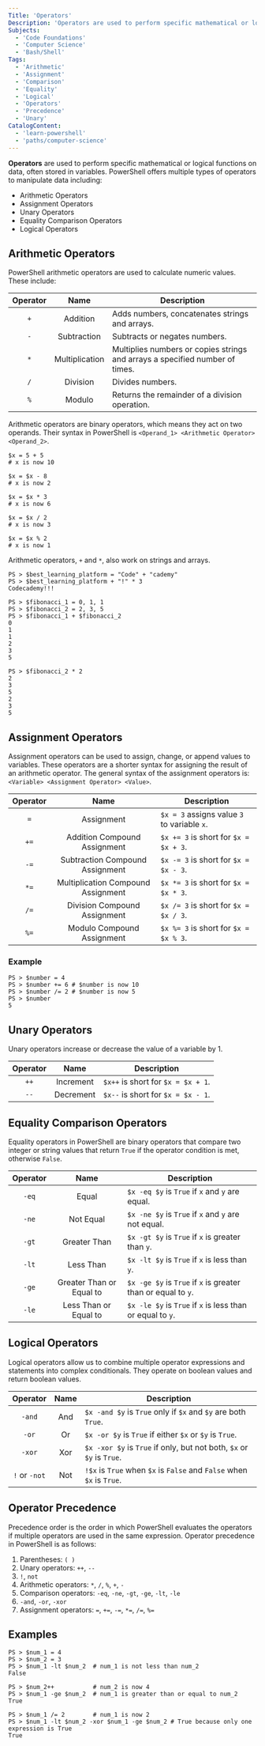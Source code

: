 ```yaml
---
Title: 'Operators'
Description: 'Operators are used to perform specific mathematical or logical functions on variables and values.'
Subjects:
  - 'Code Foundations'
  - 'Computer Science'
  - 'Bash/Shell'
Tags:
  - 'Arithmetic'
  - 'Assignment'
  - 'Comparison'
  - 'Equality'
  - 'Logical'
  - 'Operators'
  - 'Precedence'
  - 'Unary'
CatalogContent:
  - 'learn-powershell'
  - 'paths/computer-science'
---
```


**Operators** are used to perform specific mathematical or logical functions on data, often stored in variables. PowerShell offers multiple types of operators to manipulate data including:

- Arithmetic Operators
- Assignment Operators
- Unary Operators
- Equality Comparison Operators
- Logical Operators

## Arithmetic Operators

PowerShell arithmetic operators are used to calculate numeric values. These include:

| Operator |      Name      | Description                                                                  |
| :------: | :------------: | ---------------------------------------------------------------------------- |
|   `+`    |    Addition    | Adds numbers, concatenates strings and arrays.                               |
|   `-`    |  Subtraction   | Subtracts or negates numbers.                                                |
|   `*`    | Multiplication | Multiplies numbers or copies strings and arrays a specified number of times. |
|   `/`    |    Division    | Divides numbers.                                                             |
|   `%`    |     Modulo     | Returns the remainder of a division operation.                               |

Arithmetic operators are binary operators, which means they act on two operands. Their syntax in PowerShell is `<Operand_1> <Arithmetic Operator> <Operand_2>`.

```shell
$x = 5 + 5
# x is now 10

$x = $x - 8
# x is now 2

$x = $x * 3
# x is now 6

$x = $x / 2
# x is now 3

$x = $x % 2
# x is now 1
```

Arithmetic operators, `+` and `*`, also work on strings and arrays.

```shell
PS > $best_learning_platform = "Code" + "cademy"
PS > $best_learning_platform + "!" * 3
Codecademy!!!
```

```shell
PS > $fibonacci_1 = 0, 1, 1
PS > $fibonacci_2 = 2, 3, 5
PS > $fibonacci_1 + $fibonacci_2
0
1
1
2
3
5

PS > $fibonacci_2 * 2
2
3
5
2
3
5
```

## Assignment Operators

Assignment operators can be used to assign, change, or append values to variables. These operators are a shorter syntax for assigning the result of an arithmetic operator. The general syntax of the assignment operators is: `<Variable> <Assignment Operator> <Value>`.

| Operator |                Name                | Description                                 |
| :------: | :--------------------------------: | ------------------------------------------- |
|   `=`    |             Assignment             | `$x = 3` assigns value `3` to variable `x`. |
|   `+=`   |    Addition Compound Assignment    | `$x += 3` is short for `$x = $x + 3`.       |
|   `-=`   |  Subtraction Compound Assignment   | `$x -= 3` is short for `$x = $x - 3`.       |
|   `*=`   | Multiplication Compound Assignment | `$x *= 3` is short for `$x = $x * 3`.       |
|   `/=`   |    Division Compound Assignment    | `$x /= 3` is short for `$x = $x / 3`.       |
|   `%=`   |     Modulo Compound Assignment     | `$x %= 3` is short for `$x = $x % 3`.       |

### Example

```shell
PS > $number = 4
PS > $number += 6 # $number is now 10
PS > $number /= 2 # $number is now 5
PS > $number
5
```

## Unary Operators

Unary operators increase or decrease the value of a variable by 1.

| Operator |   Name    | Description                        |
| :------: | :-------: | ---------------------------------- |
|   `++`   | Increment | `$x++` is short for `$x = $x + 1`. |
|   `--`   | Decrement | `$x--` is short for `$x = $x - 1`. |

## Equality Comparison Operators

Equality operators in PowerShell are binary operators that compare two integer or string values that return `True` if the operator condition is met, otherwise `False`.

| Operator |           Name           | Description                                                   |
| :------: | :----------------------: | ------------------------------------------------------------- |
|  `-eq`   |          Equal           | `$x -eq $y` is `True` if `x` and `y` are equal.               |
|  `-ne`   |        Not Equal         | `$x -ne $y` is `True` if `x` and `y` are not equal.           |
|  `-gt`   |       Greater Than       | `$x -gt $y` is `True` if `x` is greater than `y`.             |
|  `-lt`   |        Less Than         | `$x -lt $y` is `True` if `x` is less than `y`.                |
|  `-ge`   | Greater Than or Equal to | `$x -ge $y` is `True` if `x` is greater than or equal to `y`. |
|  `-le`   |  Less Than or Equal to   | `$x -le $y` is `True` if `x` is less than or equal to `y`.    |

## Logical Operators

Logical operators allow us to combine multiple operator expressions and statements into complex conditionals. They operate on boolean values and return boolean values.

|   Operator    | Name | Description                                                           |
| :-----------: | :--: | --------------------------------------------------------------------- |
|    `-and`     | And  | `$x -and $y` is `True` only if `$x` and `$y` are both `True`.         |
|     `-or`     |  Or  | `$x -or $y` is `True` if either `$x` or `$y` is `True`.               |
|    `-xor`     | Xor  | `$x -xor $y` is `True` if only, but not both, `$x` or `$y` is `True`. |
| `!` or `-not` | Not  | `!$x` is `True` when `$x` is `False` and `False` when `$x` is `True`. |

## Operator Precedence

Precedence order is the order in which PowerShell evaluates the operators if multiple operators are used in the same expression. Operator precedence in PowerShell is as follows:

1. Parentheses: `( )`
2. Unary operators: `++`, `--`
3. `!`, `not`
4. Arithmetic operators: `*`, `/`, `%`, `+`, `-`
5. Comparison operators: `-eq`, `-ne`, `-gt`, `-ge`, `-lt`, `-le`
6. `-and`, `-or`, `-xor`
7. Assignment operators: `=`, `+=`, `-=`, `*=`, `/=`, `%=`

## Examples

```shell
PS > $num_1 = 4
PS > $num_2 = 3
PS > $num_1 -lt $num_2  # num_1 is not less than num_2
False

PS > $num_2++           # num_2 is now 4
PS > $num_1 -ge $num_2  # num_1 is greater than or equal to num_2
True

PS > $num_1 /= 2        # num_1 is now 2
PS > $num_1 -lt $num_2 -xor $num_1 -ge $num_2 # True because only one expression is True
True
```
